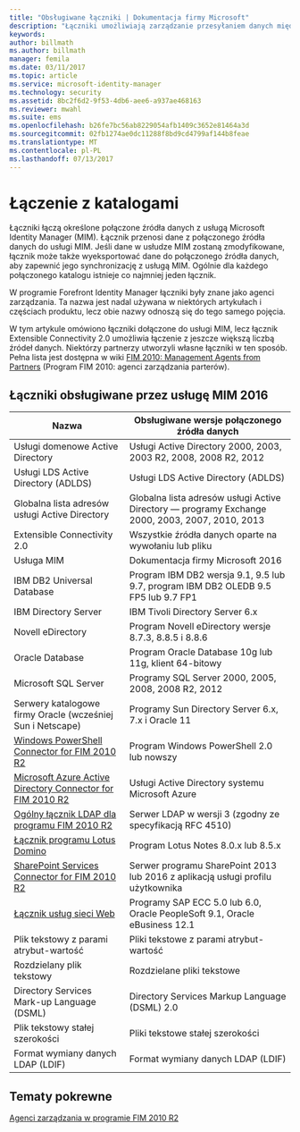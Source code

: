```yaml
---
title: "Obsługiwane łączniki | Dokumentacja firmy Microsoft"
description: "Łączniki umożliwiają zarządzanie przesyłaniem danych między usługą MIM i katalogami."
keywords: 
author: billmath
ms.author: billmath
manager: femila
ms.date: 03/11/2017
ms.topic: article
ms.service: microsoft-identity-manager
ms.technology: security
ms.assetid: 8bc2f6d2-9f53-4db6-aee6-a937ae468163
ms.reviewer: mwahl
ms.suite: ems
ms.openlocfilehash: b26fe7bc56ab8229054afb1409c3652e81464a3d
ms.sourcegitcommit: 02fb1274ae0dc11288f8bd9cd4799af144b8feae
ms.translationtype: MT
ms.contentlocale: pl-PL
ms.lasthandoff: 07/13/2017
---
```

# Łączenie z katalogami
<a id="connect-to-your-directories" class="xliff"></a>

Łączniki łączą określone połączone źródła danych z usługą Microsoft Identity Manager (MIM). Łącznik przenosi dane z połączonego źródła danych do usługi MIM. Jeśli dane w usłudze MIM zostaną zmodyfikowane, łącznik może także wyeksportować dane do połączonego źródła danych, aby zapewnić jego synchronizację z usługą MIM. Ogólnie dla każdego połączonego katalogu istnieje co najmniej jeden łącznik.

W programie Forefront Identity Manager łączniki były znane jako agenci zarządzania. Ta nazwa jest nadal używana w niektórych artykułach i częściach produktu, lecz obie nazwy odnoszą się do tego samego pojęcia.

W tym artykule omówiono łączniki dołączone do usługi MIM, lecz łącznik Extensible Connectivity 2.0 umożliwia łączenie z jeszcze większą liczbą źródeł danych. Niektórzy partnerzy utworzyli własne łączniki w ten sposób. Pełna lista jest dostępna w wiki [FIM 2010: Management Agents from Partners](http://social.technet.microsoft.com/wiki/contents/articles/1589.fim-2010-management-agents-from-partners.aspx) (Program FIM 2010: agenci zarządzania parterów).

## Łączniki obsługiwane przez usługę MIM 2016
<a id="supported-connectors-in-mim-2016" class="xliff"></a>

| Nazwa | Obsługiwane wersje połączonego źródła danych |
| ---- | ----------------------------------------------- |
| Usługi domenowe Active Directory | Usługi Active Directory 2000, 2003, 2003 R2, 2008, 2008 R2, 2012 |
| Usługi LDS Active Directory (ADLDS) | Usługi LDS Active Directory (ADLDS) |
| Globalna lista adresów usługi Active Directory | Globalna lista adresów usługi Active Directory — programy Exchange 2000, 2003, 2007, 2010, 2013 |
| Extensible Connectivity 2.0 | Wszystkie źródła danych oparte na wywołaniu lub pliku |
| Usługa MIM | Dokumentacja firmy Microsoft 2016 |
| IBM DB2 Universal Database | Program IBM DB2 wersja 9.1, 9.5 lub 9.7, program IBM DB2 OLEDB 9.5 FP5 lub 9.7 FP1 |
| IBM Directory Server | IBM Tivoli Directory Server 6.x |
| Novell eDirectory | Program Novell eDirectory wersje 8.7.3, 8.8.5 i 8.8.6 |
| Oracle Database | Program Oracle Database 10g lub 11g, klient 64-bitowy |
| Microsoft SQL Server | Programy SQL Server 2000, 2005, 2008, 2008 R2, 2012 |
| Serwery katalogowe firmy Oracle (wcześniej Sun i Netscape) | Programy Sun Directory Server 6.x, 7.x i Oracle 11 |
| [Windows PowerShell Connector for FIM 2010 R2](https://msdn.microsoft.com/en-us/library/dn640417.aspx) | Program Windows PowerShell 2.0 lub nowszy |
| [Microsoft Azure Active Directory Connector for FIM 2010 R2](https://msdn.microsoft.com/en-us/library/dn511001.aspx) | Usługi Active Directory systemu Microsoft Azure |
| [Ogólny łącznik LDAP dla programu FIM 2010 R2](https://msdn.microsoft.com/en-us/library/dn510997.aspx) | Serwer LDAP w wersji 3 (zgodny ze specyfikacją RFC 4510) |
| [Łącznik programu Lotus Domino](https://msdn.microsoft.com/en-us/library/hh859750.aspx) | Program Lotus Notes 8.0.x lub 8.5.x |
| [SharePoint Services Connector for FIM 2010 R2](https://msdn.microsoft.com/en-us/library/dn511003.aspx) | Serwer programu SharePoint 2013 lub 2016 z aplikacją usługi profilu użytkownika |
| [Łącznik usług sieci Web](https://www.microsoft.com/en-us/download/details.aspx?id=51495) | Programy SAP ECC 5.0 lub 6.0, Oracle PeopleSoft 9.1, Oracle eBusiness 12.1 |
| Plik tekstowy z parami atrybut-wartość | Pliki tekstowe z parami atrybut-wartość |
| Rozdzielany plik tekstowy | Rozdzielane pliki tekstowe |
| Directory Services Mark-up Language (DSML) | Directory Services Markup Language (DSML) 2.0 |
| Plik tekstowy stałej szerokości | Pliki tekstowe stałej szerokości |
| Format wymiany danych LDAP (LDIF) | Format wymiany danych LDAP (LDIF) |

## Tematy pokrewne
<a id="related-topics" class="xliff"></a>

[Agenci zarządzania w programie FIM 2010 R2](https://technet.microsoft.com/library/jj133885.aspx)
